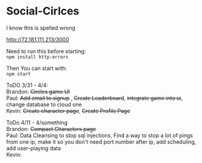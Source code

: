 # Social-Cirlces
I know this is spelled wrong

[http://72.181.111.213/3000
](http://72.181.111.213:3000/)


Need to run this before starting:  
`npm install http-errors` 

Then You can start with:  
`npm start`

ToDO 3/31 - 4/4:  
Brandon: ~~Circles game UI~~  
Paul: ~~Add email to signup~~ , ~~Create Leaderboard~~, ~~integrate game into ui~~, change database to cloud one  
Kevin:  ~~Create character page~~, ~~Create Profile Page~~

ToDo 4/11 - 4/something  
Brandon: ~~Compact Characters page~~  
Paul: Data Cleansing to stop sql injections, Find a way to stop a lot of pings from one ip, make it so you don't need port number after ip, add scheduling, add user-playing data  
Kevin: 
